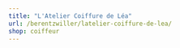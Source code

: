 ```yaml
---
title: "L'Atelier Coiffure de Léa"
url: /berentzwiller/latelier-coiffure-de-lea/
shop: coiffeur
---
```

